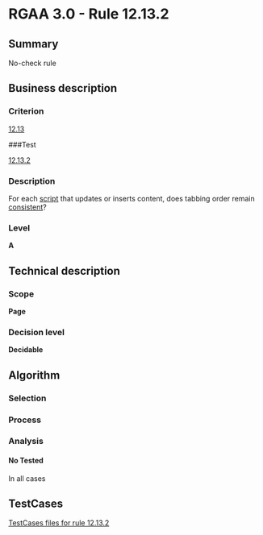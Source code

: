 # RGAA 3.0 -  Rule 12.13.2

## Summary

No-check rule

## Business description

### Criterion

[12.13](http://asqatasun.github.io/RGAA--3.0--EN/RGAA3.0_Criteria_English_version_v1.html#crit-12-13)

###Test

[12.13.2](http://asqatasun.github.io/RGAA--3.0--EN/RGAA3.0_Criteria_English_version_v1.html#test-12-13-2)

### Description
For each <a href="http://asqatasun.github.io/RGAA--3.0--EN/RGAA3.0_Glossary_English_version_v1.html#mScript">script</a>
    that updates or inserts content, does tabbing order
    remain <a href="http://asqatasun.github.io/RGAA--3.0--EN/RGAA3.0_Glossary_English_version_v1.html#mCoherentODL">consistent</a>? 


### Level

**A**

## Technical description

### Scope

**Page**

### Decision level

**Decidable**

## Algorithm

### Selection

### Process

### Analysis

#### No Tested 

In all cases



##  TestCases 

[TestCases files for rule 12.13.2](https://gitlab.com/asqatasun/Asqatasun/-/tree/master/rules/rules-rgaa3.0/src/test/resources/testcases/rgaa30/Rgaa30Rule121302/) 


